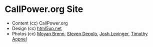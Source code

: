 # CallPower.org Site

* Content (cc) CallPower.org
* Design (cc) [html5up.net](http://html5up.net/directive)
* Photos (cc) [Moyan Brenn](https://www.flickr.com/photos/aigle_dore/4089511514/), [Steven Depolo](https://www.flickr.com/photos/stevendepolo/3021283568/), [Josh Levinger](https://www.flickr.com/photos/jlevinger/15989724906/), [Timothy Appnel](https://www.flickr.com/photos/tappnel/5798812875/)